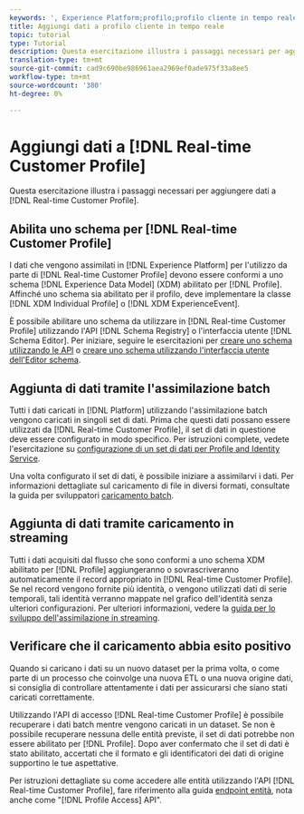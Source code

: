 ```yaml
---
keywords: ', Experience Platform;profilo;profilo cliente in tempo reale;risoluzione dei problemi;API;abilita profilo;Abilita profilo'
title: Aggiungi dati a profilo cliente in tempo reale
topic: tutorial
type: Tutorial
description: Questa esercitazione illustra i passaggi necessari per aggiungere dati al profilo cliente in tempo reale.
translation-type: tm+mt
source-git-commit: cad9c690be986961aea2969ef0ade975f33a8ee5
workflow-type: tm+mt
source-wordcount: '380'
ht-degree: 0%

---
```



# Aggiungi dati a [!DNL Real-time Customer Profile]

Questa esercitazione illustra i passaggi necessari per aggiungere dati a [!DNL Real-time Customer Profile].

## Abilita uno schema per [!DNL Real-time Customer Profile]

I dati che vengono assimilati in [!DNL Experience Platform] per l&#39;utilizzo da parte di [!DNL Real-time Customer Profile] devono essere conformi a uno schema [!DNL Experience Data Model] (XDM) abilitato per [!DNL Profile]. Affinché uno schema sia abilitato per il profilo, deve implementare la classe [!DNL XDM Individual Profile] o [!DNL XDM ExperienceEvent].

È possibile abilitare uno schema da utilizzare in [!DNL Real-time Customer Profile] utilizzando l&#39;API [!DNL Schema Registry] o l&#39;interfaccia utente [!DNL Schema Editor]. Per iniziare, seguire le esercitazioni per [creare uno schema utilizzando le API](../../xdm/tutorials/create-schema-api.md) o [creare uno schema utilizzando l&#39;interfaccia utente dell&#39;Editor schema](../../xdm/tutorials/create-schema-ui.md).

## Aggiunta di dati tramite l&#39;assimilazione batch

Tutti i dati caricati in [!DNL Platform] utilizzando l&#39;assimilazione batch vengono caricati in singoli set di dati. Prima che questi dati possano essere utilizzati da [!DNL Real-time Customer Profile], il set di dati in questione deve essere configurato in modo specifico. Per istruzioni complete, vedete l&#39;esercitazione su [configurazione di un set di dati per Profile and Identity Service](dataset-configuration.md).

Una volta configurato il set di dati, è possibile iniziare a assimilarvi i dati. Per informazioni dettagliate sul caricamento di file in diversi formati, consultate la guida per sviluppatori [caricamento batch](../../ingestion/batch-ingestion/api-overview.md).

## Aggiunta di dati tramite caricamento in streaming

Tutti i dati acquisiti dal flusso che sono conformi a uno schema XDM abilitato per [!DNL Profile] aggiungeranno o sovrascriveranno automaticamente il record appropriato in [!DNL Real-time Customer Profile]. Se nel record vengono fornite più identità, o vengono utilizzati dati di serie temporali, tali identità verranno mappate nel grafico dell&#39;identità senza ulteriori configurazioni. Per ulteriori informazioni, vedere la [guida per lo sviluppo dell&#39;assimilazione in streaming](../../ingestion/tutorials/streaming-record-data.md).

## Verificare che il caricamento abbia esito positivo

Quando si caricano i dati su un nuovo dataset per la prima volta, o come parte di un processo che coinvolge una nuova ETL o una nuova origine dati, si consiglia di controllare attentamente i dati per assicurarsi che siano stati caricati correttamente.

Utilizzando l&#39;API di accesso [!DNL Real-time Customer Profile] è possibile recuperare i dati batch mentre vengono caricati in un dataset. Se non è possibile recuperare nessuna delle entità previste, il set di dati potrebbe non essere abilitato per [!DNL Profile]. Dopo aver confermato che il set di dati è stato abilitato, accertati che il formato e gli identificatori dei dati di origine supportino le tue aspettative.

Per istruzioni dettagliate su come accedere alle entità utilizzando l&#39;API [!DNL Real-time Customer Profile], fare riferimento alla guida [endpoint entità](../api/entities.md), nota anche come &quot;[!DNL Profile Access] API&quot;.